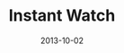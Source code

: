 ---
layout: music 
title: "Instant Watch"
series: "#culture"
date: 2013-10-02 
description: "Brian Tome talks about living in an #instantwatch world."
audio: "http://www.crossroads.net/players/media/hq/culture_02.mp3"
audio-duration: "31:58"
src: "http://www.crossroads.net/players/media/mediumHz/190x110_culture.jpg"
---